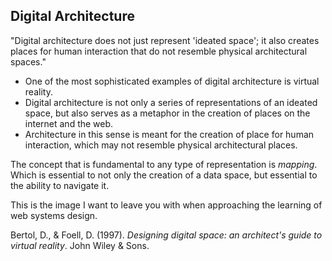 ## Digital Architecture


"Digital architecture does not just represent 'ideated space'; it also creates places for human interaction that do not resemble physical architectural spaces."

- One of the most sophisticated examples of digital architecture is virtual reality.
- Digital architecture is not only a series of representations of an ideated space, but also serves as a metaphor in the creation of places on the internet and the web.
- Architecture in this sense is meant for the creation of place for human interaction, which may not resemble physical architectural places.

The concept that is fundamental to any type of representation is *mapping*.  Which is essential to not only the creation of a data space, but essential to the ability to navigate it.

This is the image I want to leave you with when approaching the learning of web systems design.


Bertol, D., & Foell, D. (1997). *Designing digital space: an architect's guide to virtual reality*. John Wiley & Sons.
